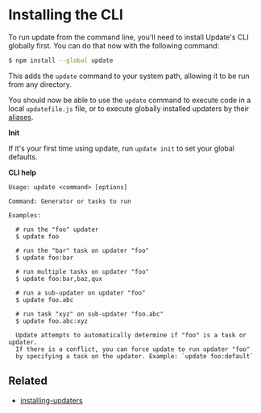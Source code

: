# Installing the CLI

To run update from the command line, you'll need to install Update's CLI globally first. You can do that now with the following command:

```sh
$ npm install --global update
```

This adds the `update` command to your system path, allowing it to be run from any directory.

You should now be able to use the `update` command to execute code in a local `updatefile.js` file, or to execute globally installed updaters by their [aliases](#aliases).

**Init**

If it's your first time using update, run `update init` to set your global defaults.

**CLI help**

```
Usage: update <command> [options]

Command: Generator or tasks to run

Examples:

  # run the "foo" updater
  $ update foo

  # run the "bar" task on updater "foo"
  $ update foo:bar

  # run multiple tasks on updater "foo"
  $ update foo:bar,baz,qux

  # run a sub-updater on updater "foo"
  $ update foo.abc

  # run task "xyz" on sub-updater "foo.abc"
  $ update foo.abc:xyz

  Update attempts to automatically determine if "foo" is a task or updater.
  If there is a conflict, you can force update to run updater "foo"
  by specifying a task on the updater. Example: `update foo:default`
```

## Related

* [installing-updaters](installing-updaters.md)